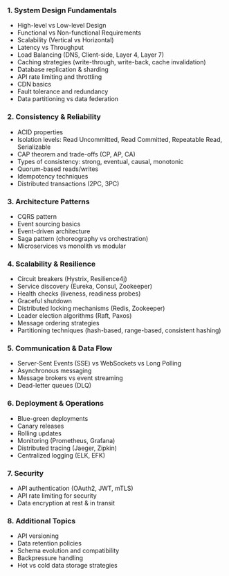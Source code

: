 ### **1. System Design Fundamentals**
* High-level vs Low-level Design
* Functional vs Non-functional Requirements
* Scalability (Vertical vs Horizontal)
* Latency vs Throughput
* Load Balancing (DNS, Client-side, Layer 4, Layer 7)
* Caching strategies (write-through, write-back, cache invalidation)
* Database replication & sharding
* API rate limiting and throttling
* CDN basics
* Fault tolerance and redundancy
* Data partitioning vs data federation

### **2. Consistency & Reliability**
* ACID properties
* Isolation levels: Read Uncommitted, Read Committed, Repeatable Read, Serializable
* CAP theorem and trade-offs (CP, AP, CA)
* Types of consistency: strong, eventual, causal, monotonic
* Quorum-based reads/writes
* Idempotency techniques
* Distributed transactions (2PC, 3PC)

### **3. Architecture Patterns**
* CQRS pattern
* Event sourcing basics
* Event-driven architecture
* Saga pattern (choreography vs orchestration)
* Microservices vs monolith vs modular

### **4. Scalability & Resilience**
* Circuit breakers (Hystrix, Resilience4j)
* Service discovery (Eureka, Consul, Zookeeper)
* Health checks (liveness, readiness probes)
* Graceful shutdown
* Distributed locking mechanisms (Redis, Zookeeper)
* Leader election algorithms (Raft, Paxos)
* Message ordering strategies
* Partitioning techniques (hash-based, range-based, consistent hashing)

### **5. Communication & Data Flow**
* Server-Sent Events (SSE) vs WebSockets vs Long Polling
* Asynchronous messaging
* Message brokers vs event streaming
* Dead-letter queues (DLQ)

### **6. Deployment & Operations**
* Blue-green deployments 
* Canary releases
* Rolling updates
* Monitoring (Prometheus, Grafana)
* Distributed tracing (Jaeger, Zipkin)
* Centralized logging (ELK, EFK)

### **7. Security**
* API authentication (OAuth2, JWT, mTLS)
* API rate limiting for security
* Data encryption at rest & in transit

### **8. Additional Topics**
* API versioning
* Data retention policies
* Schema evolution and compatibility
* Backpressure handling
* Hot vs cold data storage strategies